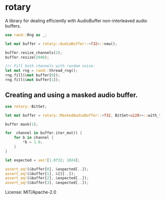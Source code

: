 # rotary

A library for dealing efficiently with AudioBuffer non-interleaved audio
buffers.

```rust
use rand::Rng as _;

let mut buffer = rotary::AudioBuffer::<f32>::new();

buffer.resize_channels(2);
buffer.resize(2048);

/// Fill both channels with random noise.
let mut rng = rand::thread_rng();
rng.fill(&mut buffer[0]);
rng.fill(&mut buffer[1]);
```

## Creating and using a masked audio buffer.

```rust
use rotary::BitSet;

let mut buffer = rotary::MaskedAudioBuffer::<f32, BitSet<u128>>::with_topology(4, 1024);

buffer.mask(1);

for  channel in buffer.iter_mut() {
    for b in channel {
        *b = 1.0;
    }
}

let expected = vec![1.0f32; 1024];

assert_eq!(&buffer[0], &expected[..]);
assert_eq!(&buffer[1], &[][..]);
assert_eq!(&buffer[2], &expected[..]);
assert_eq!(&buffer[3], &expected[..]);
```

License: MIT/Apache-2.0
